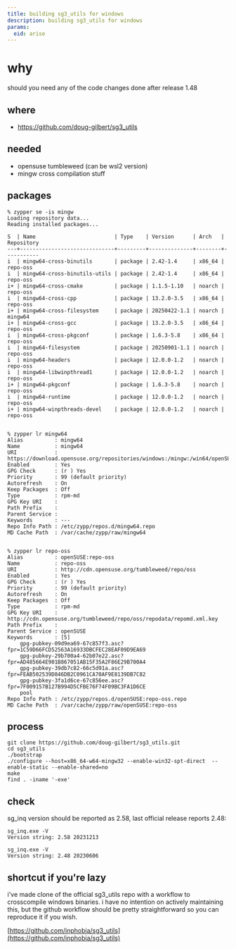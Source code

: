 ```yaml
---
title: building sg3_utils for windows
description: building sg3_utils for windows
params:
  eid: arise
---
```

# why
should you need any of the code changes done after release 1.48

## where
- https://github.com/doug-gilbert/sg3_utils

## needed
- opensuse tumbleweed (can be wsl2 version)
- mingw cross compilation stuff

## packages
```
% zypper se -is mingw
Loading repository data...
Reading installed packages...

S  | Name                         | Type    | Version      | Arch   | Repository
---+------------------------------+---------+--------------+--------+-----------
i  | mingw64-cross-binutils       | package | 2.42-1.4     | x86_64 | repo-oss
i  | mingw64-cross-binutils-utils | package | 2.42-1.4     | x86_64 | repo-oss
i+ | mingw64-cross-cmake          | package | 1.1.5-1.10   | noarch | repo-oss
i  | mingw64-cross-cpp            | package | 13.2.0-3.5   | x86_64 | repo-oss
i+ | mingw64-cross-filesystem     | package | 20250422-1.1 | noarch | mingw64
i+ | mingw64-cross-gcc            | package | 13.2.0-3.5   | x86_64 | repo-oss
i  | mingw64-cross-pkgconf        | package | 1.6.3-5.8    | x86_64 | repo-oss
i  | mingw64-filesystem           | package | 20250901-1.1 | noarch | repo-oss
i  | mingw64-headers              | package | 12.0.0-1.2   | noarch | repo-oss
i  | mingw64-libwinpthread1       | package | 12.0.0-1.2   | noarch | repo-oss
i+ | mingw64-pkgconf              | package | 1.6.3-5.8    | noarch | repo-oss
i  | mingw64-runtime              | package | 12.0.0-1.2   | noarch | repo-oss
i+ | mingw64-winpthreads-devel    | package | 12.0.0-1.2   | noarch | repo-oss


% zypper lr mingw64
Alias          : mingw64
Name           : mingw64
URI            : https://download.opensuse.org/repositories/windows:/mingw:/win64/openSUSE_Tumbleweed
Enabled        : Yes
GPG Check      : (r ) Yes
Priority       : 99 (default priority)
Autorefresh    : On
Keep Packages  : Off
Type           : rpm-md
GPG Key URI    :
Path Prefix    :
Parent Service :
Keywords       : ---
Repo Info Path : /etc/zypp/repos.d/mingw64.repo
MD Cache Path  : /var/cache/zypp/raw/mingw64


% zypper lr repo-oss
Alias          : openSUSE:repo-oss
Name           : repo-oss
URI            : http://cdn.opensuse.org/tumbleweed/repo/oss
Enabled        : Yes
GPG Check      : (r ) Yes
Priority       : 99 (default priority)
Autorefresh    : On
Keep Packages  : Off
Type           : rpm-md
GPG Key URI    : http://cdn.opensuse.org/tumbleweed/repo/oss/repodata/repomd.xml.key
Path Prefix    :
Parent Service : openSUSE
Keywords       : [5]
    gpg-pubkey-09d9ea69-67c857f3.asc?fpr=1C59D66FCD52563A16933DBCFEC28EAF09D9EA69
    gpg-pubkey-29b700a4-62b07e22.asc?fpr=AD485664E901B867051AB15F35A2F86E29B700A4
    gpg-pubkey-39db7c82-66c5d91a.asc?fpr=FEAB502539D846DB2C0961CA70AF9E8139DB7C82
    gpg-pubkey-3fa1d6ce-67c856ee.asc?fpr=7F009157B127B994D5CFBE76F74F09BC3FA1D6CE
    pool
Repo Info Path : /etc/zypp/repos.d/openSUSE:repo-oss.repo
MD Cache Path  : /var/cache/zypp/raw/openSUSE:repo-oss

```

## process
```
git clone https://github.com/doug-gilbert/sg3_utils.git
cd sg3_utils
./bootstrap
./configure --host=x86_64-w64-mingw32 --enable-win32-spt-direct  --enable-static --enable-shared=no
make
find . -iname '-exe'

```
## check
sg_inq version should be reported as 2.58, last official release reports 2.48:

```
sg_inq.exe -V
Version string: 2.58 20231213

sg_inq.exe -V
Version string: 2.48 20230606

```

## shortcut if you're lazy
i've made clone of the official sg3_utils repo with a workflow to crosscompile windows binaries. i have no intention on actively maintaining this, but
the github workflow should be pretty straightforward so you can reproduce it if you wish.

[https://github.com/inphobia/sg3_utils](https://github.com/inphobia/sg3_utils)
